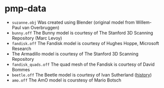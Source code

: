# pmp-data

* `suzanne.obj` Was created using Blender (original model from Willem-Paul van Overbruggen)
* `bunny.off` The Bunny model is courtesy of The Stanford 3D Scanning Repository (Marc Levoy)
* `fandisk.off` The Fandisk model is courtesy of Hughes Hoppe, Microsoft Research
* The Armadillo model is courtesy of The Stanford 3D Scanning Repository
* `fandisk_quads.off` The quad mesh of the Fandisk is courtesy of David Bommes
* `beetle.off` The Beetle model is courtesy of Ivan Sutherland ([history](http://www.cs.utah.edu/docs/misc/Uteapot03.pdf))
* `amo.off` The AmO model is courstesy of Mario Botsch
